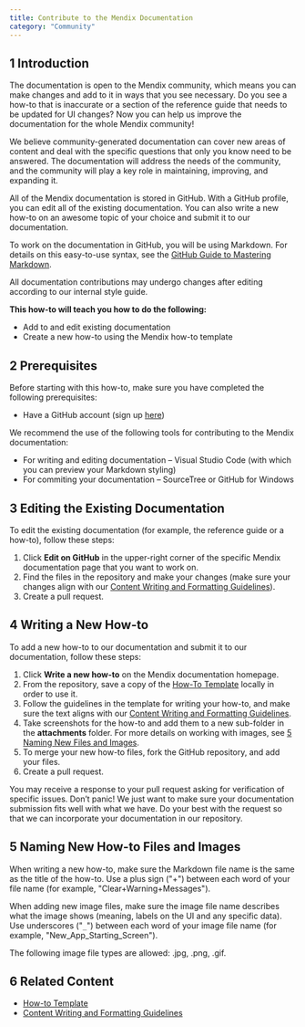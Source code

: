 ```yaml
---
title: Contribute to the Mendix Documentation
category: "Community"
---
```


## 1 Introduction

The documentation is open to the Mendix community, which means you can make changes and add to it in ways that you see necessary. Do you see a how-to that is inaccurate or a section of the reference guide that needs to be updated for UI changes? Now you can help us improve the documentation for the whole Mendix community!

We believe community-generated documentation can cover new areas of content and deal with the specific questions that only you know need to be answered. The documentation will address the needs of the community, and the community will play a key role in maintaining, improving, and expanding it.

All of the Mendix documentation is stored in GitHub. With a GitHub profile, you can edit all of the existing documentation. You can also write a new how-to on an awesome topic of your choice and submit it to our documentation.

To work on the documentation in GitHub, you will be using Markdown. For details on this easy-to-use syntax, see the [GitHub Guide to Mastering Markdown](https://guides.github.com/features/mastering-markdown/).

<div class="alert alert-info">

All documentation contributions may undergo changes after editing according to our internal style guide.

</div>

**This how-to will teach you how to do the following:**

* Add to and edit existing documentation
* Create a new how-to using the Mendix how-to template

## 2 Prerequisites

Before starting with this how-to, make sure you have completed the following prerequisites:

* Have a GitHub account (sign up [here](https://github.com/join))

We recommend the use of the following tools for contributing to the Mendix documentation:

* For writing and editing documentation – Visual Studio Code (with which you can preview your Markdown styling)
* For commiting your documentation – SourceTree or GitHub for Windows

## 3 Editing the Existing Documentation

To edit the existing documentation (for example, the reference guide or a how-to), follow these steps:

1. Click **Edit on GitHub** in the upper-right corner of the specific Mendix documentation page that you want to work on.
2. Find the files in the repository and make your changes (make sure your changes align with our [Content Writing and Formatting Guidelines](Content+Writing+and+Formatting+Guidelines)).
3. Create a pull request.

## 4 Writing a New How-to

To add a new how-to to our documentation and submit it to our documentation, follow these steps:

1. Click **Write a new how-to** on the Mendix documentation homepage.
2. From the repository, save a copy of the [How-To Template](The+How+to+Template+Page) locally in order to use it.
3. Follow the guidelines in the template for writing your how-to, and make sure the text aligns with our [Content Writing and Formatting Guidelines](Content+Writing+and+Formatting+Guidelines).
4. Take screenshots for the how-to and add them to a new sub-folder in the **attachments** folder. For more details on working with images, see [5 Naming New Files and Images](#NamingNewFilesandImages).
5. To merge your new how-to files, fork the GitHub repository, and add your files.
6. Create a pull request.

<div class="alert alert-info">

You may receive a response to your pull request asking for verification of specific issues. Don’t panic! We just want to make sure your documentation submission fits well with what we have. Do your best with the request so that we can incorporate your documentation in our repository.

</div>

## <a name="NamingNewFilesandImages"></a>5 Naming New How-to Files and Images

When writing a new how-to, make sure the Markdown file name is the same as the title of the how-to. Use a plus sign ("+") between each word of your file name (for example, "Clear+Warning+Messages").

When adding new image files, make sure the image file name describes what the image shows (meaning, labels on the UI and any specific data). Use underscores ("`_`") between each word of your image file name (for example, "New_App_Starting_Screen").

The following image file types are allowed: .jpg, .png, .gif.

## 6 Related Content

* [How-to Template](The+How+to+Template+Page)
* [Content Writing and Formatting Guidelines](Content+Writing+and+Formatting+Guidelines)
